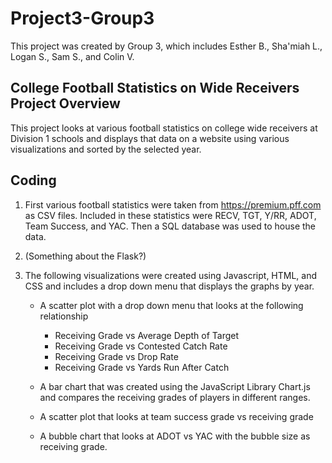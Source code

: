 # Project3-Group3

This project was created by Group 3, which includes Esther B., Sha'miah L., Logan S., Sam S., and Colin V.

## College Football Statistics on Wide Receivers Project Overview

This project looks at various football statistics on college wide receivers at Division 1 schools and displays that data on a website using various visualizations and sorted by the selected year. 

## Coding
1. First various football statistics were taken from https://premium.pff.com as CSV files. Included in these statistics were RECV, TGT, Y/RR, ADOT, Team Success, and YAC. Then a SQL database was used to house the data.  

2. (Something about the Flask?)

3. The following visualizations were created using Javascript, HTML, and CSS and includes a drop down menu that displays the graphs by year. 
    * A scatter plot with a drop down menu that looks at the following relationship
        * Receiving Grade vs Average Depth of Target
        * Receiving Grade vs Contested Catch Rate
        * Receiving Grade vs Drop Rate
        * Receiving Grade vs Yards Run After Catch
    * A bar chart that was created using the JavaScript Library Chart.js and compares the receiving grades of players in different ranges. 

    * A scatter plot that looks at team success grade vs receiving grade

    * A bubble chart that looks at ADOT vs YAC with the bubble size as receiving grade. 


